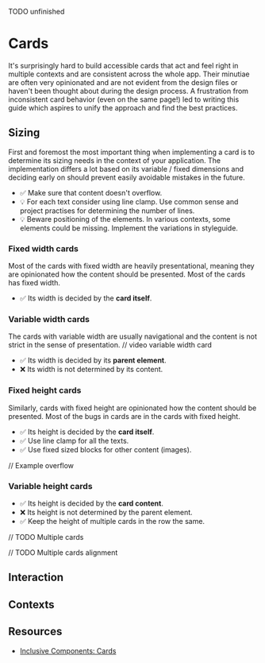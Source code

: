 TODO unfinished

# Cards

It's surprisingly hard to build accessible cards that act and feel right in multiple contexts and are consistent across the whole app. Their minutiae are often very opinionated and are not evident from the design files or haven't been thought about during the design process. A frustration from inconsistent card behavior (even on the same page!) led to writing this guide which aspires to unify the approach and find the best practices.  

## Sizing
First and foremost the most important thing when implementing a card is to determine its sizing needs in the context of your application. The implementation differs a lot based on its variable / fixed dimensions and deciding early on should prevent easily avoidable mistakes in the future. 

* ✅ Make sure that content doesn't overflow.
* 💡 For each text consider using line clamp. Use common sense and project practises for determining the number of lines.
* 💡 Beware positioning of the elements. In various contexts, some elements could be missing. Implement the variations in styleguide. 

### Fixed width cards
Most of the cards with fixed width are heavily presentational, meaning they are opinionated how the content should be presented. Most of the cards has fixed width.

* ✅ Its width is decided by the **card itself**.


### Variable width cards
The cards with variable width are usually navigational and the content is not strict in the sense of presentation.
// video variable width card

* ✅ Its width is decided by its **parent element**.
* ❌ Its width is not determined by its content.

### Fixed height cards
Similarly, cards with fixed height are opinionated how the content should be presented. Most of the bugs in cards are in the cards with fixed height.  

* ✅ Its height is decided by the **card itself**.
* ✅ Use line clamp for all the texts.
* ✅ Use fixed sized blocks for other content (images).

// Example overflow 


### Variable height cards

* ✅ Its height is decided by the **card content**.
* ❌ Its height is not determined by the parent element.
* ✅ Keep the height of multiple cards in the row the same.

// TODO Multiple cards

// TODO Multiple cards alignment 

## Interaction

## Contexts

## Resources
- [Inclusive Components: Cards](https://inclusive-components.design/cards/)

